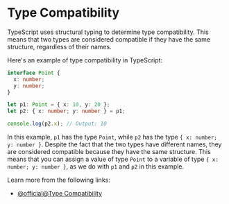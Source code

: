 # Type Compatibility

TypeScript uses structural typing to determine type compatibility. This means that two types are considered compatible if they have the same structure, regardless of their names.

Here's an example of type compatibility in TypeScript:

```typescript
interface Point {
  x: number;
  y: number;
}

let p1: Point = { x: 10, y: 20 };
let p2: { x: number; y: number } = p1;

console.log(p2.x); // Output: 10
```

In this example, `p1` has the type `Point`, while `p2` has the type `{ x: number; y: number }`. Despite the fact that the two types have different names, they are considered compatible because they have the same structure. This means that you can assign a value of type `Point` to a variable of type `{ x: number; y: number }`, as we do with `p1` and `p2` in this example.

Learn more from the following links:

- [@official@Type Compatibility](https://www.typescriptlang.org/docs/handbook/type-compatibility.html)
